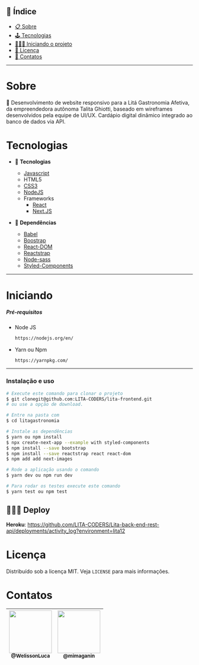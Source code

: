 <h1 align="center" 🍽️♥️ Litá Gastronomia Afetiva - Cardápio Digital ♥️🍽️ </h1>

## 📕 Índice

- [📋 Sobre](#Sobre)
- [🕹 Tecnologias](#Tecnologias)
- [🧑🏽‍💻 Iniciando o projeto](#Iniciando)
- [📝 Licença](#Licença)
- [🦸 Contatos](#Contatos)

<hr>

<!-- About -->

# Sobre

<p align="left"> 📡 Desenvolvimento de website responsivo para a Litá Gastronomia Afetiva, da empreendedora autônoma Talita Ghiotti, baseado em wireframes desenvolvidos pela equipe de UI/UX. Cardápio digital dinâmico integrado ao banco de dados via API. </p>

<!-- TECHNOLOGIES -->

# Tecnologias

- 🧩 **Tecnologias**
  - [Javascript](https://developer.mozilla.org/pt-BR/docs/Web/JavaScript)
  - HTML5
  - [CSS3](https://developer.mozilla.org/pt-BR/docs/Web/CSS/)
  - [NodeJS](https://nodejs.org/en/)
  - Frameworks
    - [React](https://pt-br.reactjs.org/)
    - [Next.JS](https://nextjs.org/)
   
- 🧲 **Dependências**
  - [Babel](https://babeljs.io/)
  - [Boostrap](https://getbootstrap.com/)
  - [React-DOM](https://pt-br.reactjs.org/docs/react-dom.html)
  - [Reactstrap](https://reactstrap.github.io/)
  - [Node-sass](https://www.npmjs.com/package/node-sass)
  - [Styled-Components](https://styled-components.com/)

<hr>

<!-- TECHNOLOGIES -->

# Iniciando

##### Pré-requisitos

- Node JS

  ```sh
  https://nodejs.org/en/
  ```

- Yarn ou Npm

  ```sh
  https://yarnpkg.com/
  ```

<hr>

### Instalação e uso

```bash
# Execute este comando para clonar o projeto
$ git clonegit@github.com:LITA-CODERS/lita-frontend.git
# ou use a opção de download.

# Entre na pasta com
$ cd litagastronomia

# Instale as dependências
$ yarn ou npm install
$ npx create-next-app --example with styled-components
$ npm install --save bootstrap   
$ npm install --save reactstrap react react-dom
$ npm add add next-images       

# Rode a aplicação usando o comando
$ yarn dev ou npm run dev

# Para rodar os testes execute este comando
$ yarn test ou npm test
```

## 👨🏽‍🚀 Deploy 
**__Heroku__**: https://github.com/LITA-CODERS/Lita-back-end-rest-api/deployments/activity_log?environment=lita12


# Licença

Distribuído sob a licença MIT. Veja `LICENSE` para mais informações.

<!-- CONTACT -->

# Contatos

 | [<img src="https://avatars.githubusercontent.com/u/62263143?v=4" width="115"><br><sub>@WelissonLuca</sub>](https://github.com/WelissonLuca) | [<img src="https://avatars.githubusercontent.com/u/81655437?v=4" width="115"><br><sub>@mimaganin</sub>](https://github.com/mimaganin)
| - |  - 
